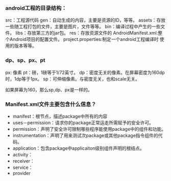 ### android工程的目录结构：

   src：工程源代码
   gen：自动生成的内容，主要是资源的ID，等等。
   assets：存放一些随工程打包的文件，主要是图片，文件等等。
   bin：编译过程中产生的一些文件。
   libs：存放第三方的jar包。
   res：存放资源文件的
   AndroidManifest.xml:整个Android项目的配置文件。
   project.properties:制定一个android工程编译时 使用的版本等等。
   
### dp、sp、px、pt

   px: 像素
   pt：磅，1磅等于1/72英寸。
   dp：密度无关的像素。在屏幕密度为160dp时，1dp等于1px。
   sp：可伸缩像素。与密度无关，也和scale无关。

   如果屏幕为160，那么sp,dp、px是一样的。

### Manifest.xml文件主要包含什么信息？

   * manifest：根节点，描述package中所有的内容
   * uses－permission：请求你的package正常运走所需赋予的安全许可。
   * permission：声明了安全许可限制哪些程序能使用package中的组件和功能。
   * instrumentation：声明了用来测试次package或其他package指令组件的代码。
   * application：包含package中applicaiton级别组件声明的根结点。
   * activity：
   * receiver：
   * service：
   * provider

